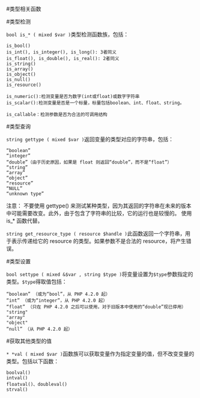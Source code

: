 #类型相关函数

#类型检测


`bool is_* ( mixed $var )`类型检测函数族，包括：
```wiki
is_bool()
is_int(), is_integer(), is_long(): 3者同义
is_float(), is_double(), is_real(): 2者同义
is_string()
is_array()
is_object()
is_null()
is_resource()

is_numeric():检测变量是否为数字(int或float)或数字字符串
is_scalar():检测变量是否是一个标量，标量包括boolean、int、float、string。

is_callable：检测参数是否为合法的可调用结构
```

#类型查询

`string gettype ( mixed $var )`返回变量的类型对应的字符串，包括：

```wiki
“boolean”
“integer”
“double”（由于历史原因，如果是 float 则返回“double”，而不是“float”）
“string”
“array”
“object”
“resource”
“NULL”
“unknown type”
```
注意：
不要使用 gettype() 来测试某种类型，因为其返回的字符串在未来的版本中可能需要改变。此外，由于包含了字符串的比较，它的运行也是较慢的。
使用 is_* 函数代替。

`string get_resource_type ( resource $handle )`此函数返回一个字符串，用于表示传递给它的 resource 的类型。如果参数不是合法的 resource，将产生错误。

#类型设置

`bool settype ( mixed &$var , string $type )`将变量设置为`$type`参数指定的类型。`$type`得取值包括：
```wiki
“boolean” （或为“bool”，从 PHP 4.2.0 起）
“int” （或为“integer”，从 PHP 4.2.0 起）
“float” （只在 PHP 4.2.0 之后可以使用，对于旧版本中使用的“double”现已停用）
"string"
"array"
"object"
“null” （从 PHP 4.2.0 起）
```

#获取其他类型的值

`* *val ( mixed $var )`函数族可以获取变量作为指定变量的值，但不改变变量的类型。包括以下函数：

```wiki
boolval()
intval()
floatval()、doubleval()
strval()
```

